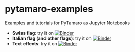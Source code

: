# pytamaro-examples
Examples and tutorials for PyTamaro as Jupyter Notebooks

- **Swiss flag**: try it on [![Binder](https://mybinder.org/badge_logo.svg)](https://mybinder.org/v2/gh/LuCEresearchlab/pytamaro-examples/HEAD?urlpath=doc/tree/Swiss_flag.ipynb)
- **Italian flag (and other flags)**: try it on [![Binder](https://mybinder.org/badge_logo.svg)](https://mybinder.org/v2/gh/LuCEresearchlab/pytamaro-examples/HEAD?urlpath=doc/tree/Italian_flag.ipynb)
- **Text effects**: try it on [![Binder](https://mybinder.org/badge_logo.svg)](https://mybinder.org/v2/gh/LuCEresearchlab/pytamaro-examples/HEAD?urlpath=doc/tree/Text_effects.ipynb)
